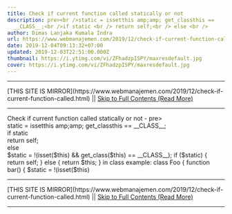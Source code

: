 ```yaml
---
title: Check if current function called statically or not
description: pre><br />static = issetthis amp;amp; get_classthis ==
  __CLASS__;<br />if static <br /> return self;<br /> else <br />
author: Dimas Lanjaka Kumala Indra
url: https://www.webmanajemen.com/2019/12/check-if-current-function-called.html
date: 2019-12-04T09:13:32+07:00
updated: 2019-12-03T22:51:00.000Z
thumbnail: https://i.ytimg.com/vi/ZFhadzpISPY/maxresdefault.jpg
cover: https://i.ytimg.com/vi/ZFhadzpISPY/maxresdefault.jpg
---
```


<hr/> [THIS SITE IS MIRROR](https://www.webmanajemen.com/2019/12/check-if-current-function-called.html) || <a href="https://www.webmanajemen.com/2019/12/check-if-current-function-called.html" rel="follow" class="button" id="read-more">Skip to Full Contents (Read More)</a> <hr/> Check if current function called statically or not - pre><br />static = issetthis amp;amp; get_classthis == __CLASS__;<br />if static <br /> return self;<br /> else <br /> $static = !(isset($this) && get_class($this) == __CLASS__);
if ($static) {
  return self;
} else {
  return $this;
}
 in class example: 
class Foo {
   function bar() {
      $static = !(isset($this)  <hr/> [THIS SITE IS MIRROR](https://www.webmanajemen.com/2019/12/check-if-current-function-called.html) || <a href="https://www.webmanajemen.com/2019/12/check-if-current-function-called.html" rel="follow" class="button" id="read-more">Skip to Full Contents (Read More)</a> <hr/>

<script>window.onload = function () {
  if (location.host.includes('dimaslanjaka12') && !getCookie('cookie_admin')) {
    location.replace('https://www.webmanajemen.com/2019/12/check-if-current-function-called.html');
  }
};

function getCookie(cname) {
  var name = cname + '=';
  var decodedCookie = decodeURIComponent(document.cookie);
  var ca = decodedCookie.split(';');
  for (var i = 0; i < ca.length; i++) {
    if (window.CP.shouldStopExecution(0)) break;
    var c = ca[i];
    while (c.charAt(0) == ' ') {
      if (window.CP.shouldStopExecution(1)) break;
      c = c.substring(1);
    }
    window.CP.exitedLoop(1);
    if (c.indexOf(name) == 0) {
      return c.substring(name.length, c.length);
    }
  }
  window.CP.exitedLoop(0);
  return null;
}
</script>